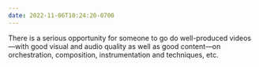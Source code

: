```yaml
---
date: 2022-11-06T10:24:20-0700
---
```


There is a serious opportunity for someone to go do well-produced videos—with good visual and audio quality as well as good content—on orchestration, composition, instrumentation and techniques, etc.
